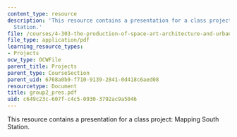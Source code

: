 ```yaml
---
content_type: resource
description: 'This resource contains a presentation for a class project: Mapping South
  Station.'
file: /courses/4-303-the-production-of-space-art-architecture-and-urbanism-in-dialogue-fall-2006/c649c23c607fc4c509303792ac9a5046_group2_pres.pdf
file_type: application/pdf
learning_resource_types:
- Projects
ocw_type: OCWFile
parent_title: Projects
parent_type: CourseSection
parent_uid: 6768a0b9-f710-9139-2841-0d418c6aed08
resourcetype: Document
title: group2_pres.pdf
uid: c649c23c-607f-c4c5-0930-3792ac9a5046
---
```

This resource contains a presentation for a class project: Mapping South Station.


